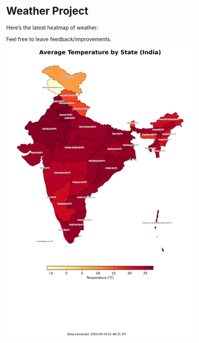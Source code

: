 # Weather Project

Here’s the latest heatmap of weather:

Feel free to leave feedback/improvements.

![India Heatmap](docs/assets/india_heatmap.png?v=CC6739)
